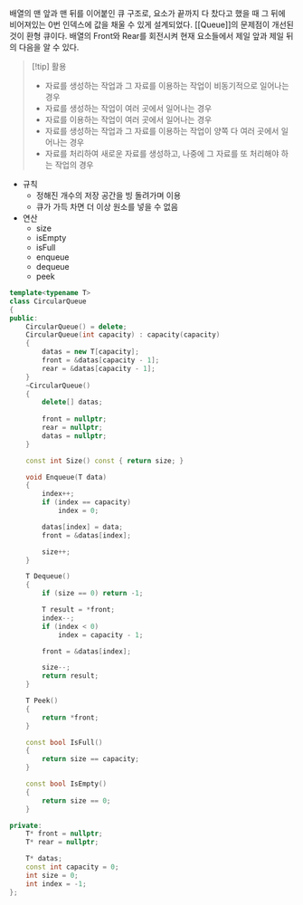 배열의 맨 앞과 맨 뒤를 이어붙인 큐 구조로, 요소가 끝까지 다 찼다고 했을 때 그 뒤에 비어져있는 0번 인덱스에 값을 채울 수 있게 설계되었다. [[Queue]]의 문제점이 개선된 것이 환형 큐이다.
배열의 Front와 Rear를 회전시켜 현재 요소들에서 제일 앞과 제일 뒤의 다음을 알 수 있다.
>[!tip] 활용
>- 자료를 생성하는 작업과 그 자료를 이용하는 작업이 비동기적으로 일어나는 경우
>- 자료를 생성하는 작업이 여러 곳에서 일어나는 경우
>- 자료를 이용하는 작업이 여러 곳에서 일어나는 경우
>- 자료를 생성하는 작업과 그 자료를 이용하는 작업이 양쪽 다 여러 곳에서 일어나는 경우
>- 자료를 처리하여 새로운 자료를 생성하고, 나중에 그 자료를 또 처리해야 하는 작업의 경우

- 규칙
	- 정해진 개수의 저장 공간을 빙 돌려가며 이용
	- 큐가 가득 차면 더 이상 원소를 넣을 수 없음
- 연산
	- size
	- isEmpty
	- isFull
	- enqueue
	- dequeue
	- peek

```C++
template<typename T>
class CircularQueue
{
public:
	CircularQueue() = delete;
	CircularQueue(int capacity) : capacity(capacity)
	{
		datas = new T[capacity];
		front = &datas[capacity - 1];
		rear = &datas[capacity - 1];
	}
	~CircularQueue()
	{
		delete[] datas;
		
		front = nullptr;
		rear = nullptr;
		datas = nullptr;
	}

	const int Size() const { return size; }

	void Enqueue(T data)
	{
		index++;
		if (index == capacity)
			index = 0;

		datas[index] = data;
		front = &datas[index];

		size++;
	}

	T Dequeue()
	{
		if (size == 0) return -1;

		T result = *front;
		index--;
		if (index < 0)
			index = capacity - 1;

		front = &datas[index];

		size--;
		return result;
	}

	T Peek()
	{
		return *front;
	}

	const bool IsFull()
	{
		return size == capacity;
	}

	const bool IsEmpty()
	{
		return size == 0;
	}

private:
	T* front = nullptr;
	T* rear = nullptr;

	T* datas;
	const int capacity = 0;
	int size = 0;
	int index = -1;
};
```